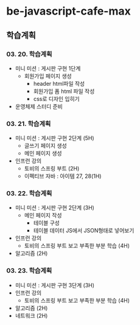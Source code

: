 # be-javascript-cafe-max

## 학습계획
### 03. 20. 학습계획
- 미니 미션 : 게시판 구현 1단계
  - 회원가입 페이지 생성
    - header html파일 작성
    - 회원가입 폼 html 파일 작성
    - css로 디자인 입히기
- 운영체제 스터디 준비

### 03. 21. 학습계획
- 미니 미션 : 게시판 구현 2단계 (5H)
  - 글쓰기 페이지 생성
  - 메인 페이지 생성
- 인프런 강의
  - 토비의 스프링 부트 (2H)
  - 이펙티브 자바 : 아이템 27, 28(1H)

### 03. 22. 학습계획
- 미니 미션 : 게시판 구현 2단계 (3H)
  - 메인 페이지 작성
    - 테이블 구성
    - 테이블 데이터 JS에서 JSON형태로 넣어보기
- 인프런 강의
  - 토비의 스프링 부트 보고 부족한 부분 학습 (4H)
- 알고리즘 (2H)

### 03. 23. 학습계획
- 미니 미션 : 게시판 구현 3단계 (3H)
- 인프런 강의
  - 토비의 스프링 부트 보고 부족한 부분 학습 (4H)
- 알고리즘 (2H)
- 네트워크 (2H)